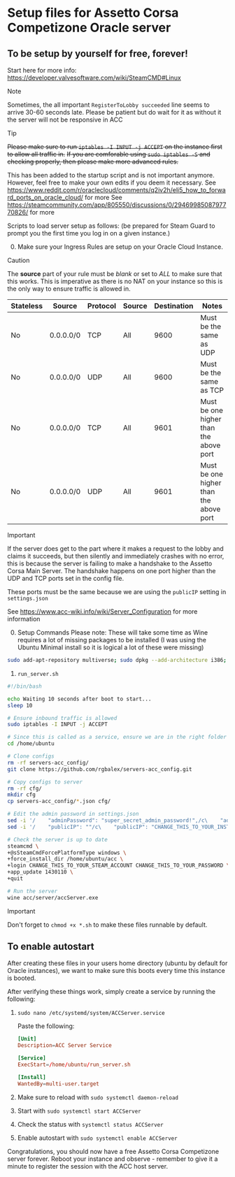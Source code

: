 # Setup files for Assetto Corsa Competizone Oracle server
## To be setup by yourself for free, forever!

Start here for more info: https://developer.valvesoftware.com/wiki/SteamCMD#Linux

> [!NOTE]  
> Sometimes, the all important `RegisterToLobby succeeded` line seems to arrive 30-60 seconds late. Please be patient but do wait for it as without it the server will not be responsive in ACC

> [!TIP]
> ~~Please make sure to run `iptables -I INPUT -j ACCEPT` on the instance first to allow all traffic in.~~
> ~~If you are comforable using `sudo iptables -S` and checking properly, then please make more advanced rules.~~
> 
> This has been added to the startup script and is not important anymore. However, feel free to make your own edits if you deem it necessary.
> See https://www.reddit.com/r/oraclecloud/comments/q2iv2h/eli5_how_to_forward_ports_on_oracle_cloud/ for more
> See https://steamcommunity.com/app/805550/discussions/0/2946998508797770826/ for more

Scripts to load server setup as follows:
(be prepared for Steam Guard to prompt you the first time you log in on a given instance.)

0. Make sure your Ingress Rules are setup on your Oracle Cloud Instance. 

> [!CAUTION]
> The **source** part of your rule must be *blank* or set to *ALL* to make sure that this works. 
> This is imperative as there is no NAT on your instance so this is the only way to ensure traffic is allowed in.

| Stateless | Source    | Protocol | Source | Destination | Notes                                  |
| --------- | --------- | -------- | ------ | ----------- | -------------------------------------- |
| No        | 0.0.0.0/0 | TCP      | All    | 9600        | Must be the same as UDP                |
| No        | 0.0.0.0/0 | UDP      | All    | 9600        | Must be the same as TCP                |
| No        | 0.0.0.0/0 | TCP      | All    | 9601        | Must be one higher than the above port |
| No        | 0.0.0.0/0 | UDP      | All    | 9601        | Must be one higher than the above port |

> [!IMPORTANT]
> If the server does get to the part where it makes a request to the lobby and claims it succeeds, but then silently and immediately crashes with no error, this is because the server is failing to make a handshake to the Assetto Corsa Main Server. The handshake happens on one port higher than the UDP and TCP ports set in the config file.
>
> These ports must be the same because we are using the `publicIP` setting in `settings.json`
>
> See https://www.acc-wiki.info/wiki/Server_Configuration for more information

0. Setup Commands
Please note: These will take some time as Wine requires a lot of missing packages to be installed (I was using the Ubuntu Minimal install so it is logical a lot of these were missing)

```bash
sudo add-apt-repository multiverse; sudo dpkg --add-architecture i386; sudo apt update; sudo apt upgrade -y; sudo apt install steamcmd nano wine -y
```

1. `run_server.sh`

```bash
#!/bin/bash

echo Waiting 10 seconds after boot to start...
sleep 10

# Ensure inbound traffic is allowed
sudo iptables -I INPUT -j ACCEPT

# Since this is called as a service, ensure we are in the right folder
cd /home/ubuntu

# Clone configs
rm -rf servers-acc_config/
git clone https://github.com/rgbalex/servers-acc_config.git

# Copy configs to server
rm -rf cfg/
mkdir cfg
cp servers-acc_config/*.json cfg/

# Edit the admin password in settings.json
sed -i '/    "adminPassword": "super_secret_admin_password!",/c\    "adminPassword": "CHANGE_THIS_TO_YOUR_PASSWORD",' cfg/settings.json
sed -i '/    "publicIP": ""/c\    "publicIP": "CHANGE_THIS_TO_YOUR_INSTANCE_PUBLIC_IPV4_ADDRESS"' cfg/configuration.json

# Check the server is up to date
steamcmd \
+@sSteamCmdForcePlatformType windows \
+force_install_dir /home/ubuntu/acc \
+login CHANGE_THIS_TO_YOUR_STEAM_ACCOUNT CHANGE_THIS_TO_YOUR_PASSWORD \
+app_update 1430110 \
+quit

# Run the server
wine acc/server/accServer.exe
```

> [!IMPORTANT]
> Don't forget to `chmod +x *.sh` to make these files runnable by default.

## To enable autostart

After creating these files in your users home directory (ubuntu by default for Oracle instances), we want to make sure this boots every time this instance is booted. 

After verifying these things work, simply create a service by running the following:

1.  `sudo nano /etc/systemd/system/ACCServer.service`

    Paste the following:

    ```conf
    [Unit]
    Description=ACC Server Service

    [Service]
    ExecStart=/home/ubuntu/run_server.sh

    [Install]
    WantedBy=multi-user.target
    ```

2. Make sure to reload with `sudo systemctl daemon-reload`

3. Start with `sudo systemctl start ACCServer`

4. Check the status with `systemctl status ACCServer`

5. Enable autostart with `sudo systemctl enable ACCServer`


Congratulations, you should now have a free Assetto Corsa Competizone server forever.
Reboot your instance and observe - remember to give it a minute to register the session with the ACC host server. 
